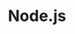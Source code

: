 ---
title: Node.js
linkTitle: Node.js
weight: 2
type: topics
description: >
  Utilizing Node.js with Tanzu GemFire.
icon: node-js  
---